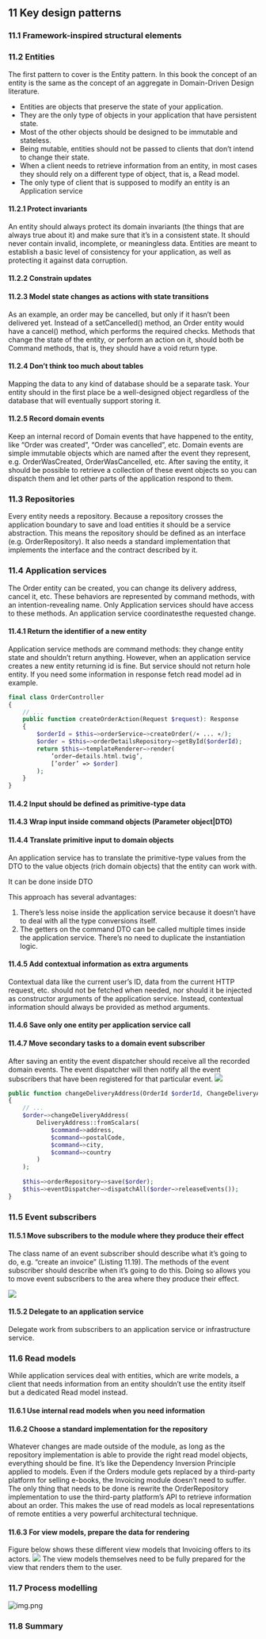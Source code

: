 ## 11 Key design patterns

### 11.1 Framework-inspired structural elements

### 11.2 Entities

The first pattern to cover is the Entity pattern.
In this book the concept of an entity is the same as the concept of an aggregate in Domain-Driven Design literature.

- Entities are objects that preserve the state of your application.
- They are the only type of objects in your application that have persistent state.
- Most of the other objects should be designed to be immutable and stateless.
- Being mutable, entities should not be passed to clients that don’t intend to change their state.
- When a client needs to retrieve information from an entity, in most
  cases they should rely on a different type of object, that is, a Read model.
- The only type of client that is supposed to modify an entity is an Application service

#### 11.2.1 Protect invariants

An entity should always protect its domain invariants (the things that are always true about it)
and make sure that it’s in a consistent state. It should never contain invalid, incomplete, or
meaningless data. Entities are meant to establish a basic level of consistency for your
application, as well as protecting it against data corruption.

#### 11.2.2 Constrain updates

#### 11.2.3 Model state changes as actions with state transitions

As an example, an order may be cancelled, but only if it hasn’t been delivered yet. Instead of a
setCancelled() method, an Order entity would have a cancel() method, which performs the
required checks.
Methods that change the state of the entity, or perform an action on it, should both be Command
methods, that is, they should have a void return type.

#### 11.2.4 Don’t think too much about tables

Mapping the data to any kind of database should be a separate task. Your entity should in the
first place be a well-designed object regardless of the database that will eventually support
storing it.

#### 11.2.5 Record domain events

Keep an internal record of Domain events that have happened to the entity, like “Order was
created”, “Order was cancelled”, etc. Domain events are simple immutable objects which are
named after the event they represent, e.g. OrderWasCreated, OrderWasCancelled, etc. After
saving the entity, it should be possible to retrieve a collection of these event objects so you can
dispatch them and let other parts of the application respond to them.

### 11.3 Repositories

Every entity needs a repository. Because a repository crosses the application boundary to save
and load entities it should be a service abstraction. This means the repository should be defined
as an interface (e.g. OrderRepository). It also needs a standard implementation that
implements the interface and the contract described by it.

### 11.4 Application services

The Order entity can be created, you can change its delivery address, cancel it, etc. These
behaviors are represented by command methods, with an intention-revealing name. Only
Application services should have access to these methods. An application service coordinatesthe requested change.

#### 11.4.1 Return the identifier of a new entity

Application service methods are command methods: they change entity state and shouldn’t
return anything. However, when an application service creates a new entity returning id is fine.
But service should not return hole entity.
If you need some information in response fetch read model ad in example.

```php
final class OrderController
{
    // ...
    public function createOrderAction(Request $request): Response
    {
        $orderId = $this−>orderService−>createOrder(/∗ ... ∗/);
        $order = $this−>orderDetailsRepository−>getById($orderId);
        return $this−>templateRenderer−>render(
            ’order−details.html.twig’,
            [’order’ => $order]
        );
    }
}
```

#### 11.4.2 Input should be defined as primitive-type data

#### 11.4.3 Wrap input inside command objects (Parameter object|DTO)

#### 11.4.4 Translate primitive input to domain objects

An application service has to translate the primitive-type values from the DTO to the value objects (rich domain
objects) that the entity can work with.

It can be done inside DTO

This approach has several advantages:

1. There’s less noise inside the application service because it doesn’t have to deal with all
   the type conversions itself.
2. The getters on the command DTO can be called multiple times inside the application
   service. There’s no need to duplicate the instantiation logic.

#### 11.4.5 Add contextual information as extra arguments

Contextual data like the current user’s ID, data from the current HTTP request, etc. should not
be fetched when needed, nor should it be injected as constructor arguments of the application
service. Instead, contextual information should always be provided as method arguments.

#### 11.4.6 Save only one entity per application service call

#### 11.4.7 Move secondary tasks to a domain event subscriber

After saving an entity the event dispatcher should receive all the recorded domain events. The
event dispatcher will then notify all the event subscribers that have been registered for that
particular event.
![](./../img/event.png)

```php
public function changeDeliveryAddress(OrderId $orderId, ChangeDeliveryAddress $command): void 
{
    // ...
    $order−>changeDeliveryAddress(
        DeliveryAddress::fromScalars(
            $command−>address,
            $command−>postalCode,
            $command−>city,
            $command−>country
        )
    );
    
    $this−>orderRepository−>save($order);
    $this−>eventDispatcher−>dispatchAll($order−>releaseEvents());
}
```

### 11.5 Event subscribers

#### 11.5.1 Move subscribers to the module where they produce their effect

The class name of an event subscriber should describe what it’s going to do, e.g. “create an
invoice” (Listing 11.19). The methods of the event subscriber should describe when it’s going
to do this. Doing so allows you to move event subscribers to the area where they produce their
effect.

![](./../img/subscriber.png)

#### 11.5.2 Delegate to an application service

Delegate work from subscribers to an application service or infrastructure service.

### 11.6 Read models

While application services deal with entities, which are write models, a client that needs
information from an entity shouldn’t use the entity itself but a dedicated Read model instead.

#### 11.6.1 Use internal read models when you need information

#### 11.6.2 Choose a standard implementation for the repository

Whatever changes are made outside of the module, as long as the repository implementation is
able to provide the right read model objects, everything should be fine. It’s like the Dependency
Inversion Principle applied to models. Even if the Orders module gets replaced by a third-party
platform for selling e-books, the Invoicing module doesn’t need to suffer. The only thing that
needs to be done is rewrite the OrderRepository implementation to use the third-party
platform’s API to retrieve information about an order. This makes the use of
read models as local representations of remote entities a very powerful architectural technique.

#### 11.6.3 For view models, prepare the data for rendering

Figure below shows these different view models that Invoicing offers to its actors.
![](./../img/read_models.png)
The view models themselves need to be fully prepared for the view that renders them to the user.

### 11.7 Process modelling

![img.png](./../img/process_modelling.png)

### 11.8 Summary

